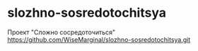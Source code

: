 # slozhno-sosredotochitsya
Проект "Сложно сосредоточиться"
https://github.com/WiseMarginal/slozhno-sosredotochitsya.git
